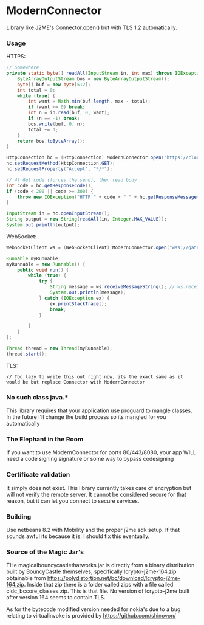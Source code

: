 # ModernConnector
Library like J2ME's Connector.open() but with TLS 1.2 automatically.

### Usage 
HTTPS:
```java
// Somewhere
private static byte[] readAll(InputStream in, int max) throws IOException {
    ByteArrayOutputStream bos = new ByteArrayOutputStream();
    byte[] buf = new byte[512];
    int total = 0;
    while (true) {
        int want = Math.min(buf.length, max - total);
        if (want <= 0) break;
        int n = in.read(buf, 0, want);
        if (n == -1) break;
        bos.write(buf, 0, n);
        total += n;
    }
    return bos.toByteArray();
}

HttpConnection hc = (HttpConnection) ModernConnector.open("https://cloudflare.com/cdn-cgi/trace");
hc.setRequestMethod(HttpConnection.GET);
hc.setRequestProperty("Accept", "*/*");

// 4) Get code (forces the send), then read body
int code = hc.getResponseCode();
if (code < 200 || code >= 300) {
    throw new IOException("HTTP " + code + " " + hc.getResponseMessage());
}

InputStream in = hc.openInputStream();
String output = new String(readAll(in, Integer.MAX_VALUE));
System.out.println(output);
```

WebSocket:
```java
WebSocketClient ws = (WebSocketClient) ModernConnector.open("wss://gateway.discord.gg/");

Runnable myRunnable;
myRunnable = new Runnable() {
    public void run() {
        while (true) {
            try {
                String message = ws.receiveMessageString(); // ws.receiveMessageBinary to get binary data instead
                System.out.println(message);
            } catch (IOException ex) {
                ex.printStackTrace();
                break;
            }

        }
    }
};

Thread thread = new Thread(myRunnable);
thread.start();
```

TLS:
```
// Too lazy to write this out right now, its the exact same as it would be but replace Connector with ModernConnector
```

### No such class java.*
This library requires that your application use proguard to mangle classes. In the future I'll change the build process so its mangled for you automatically

### The Elephant in the Room
If you want to use ModernConnector for ports 80/443/8080, your app WILL need a code signing signature or some way to bypass codesigning

### Certificate validation
It simply does not exist. This library currently takes care of encryption but will not verify the remote server. It cannot be considered secure for that reason, but it can let you connect to secure services.

### Building
Use netbeans 8.2 with Mobility and the proper j2me sdk setup. If that sounds awful its because it is. I should fix this eventually.

### Source of the Magic Jar's
THe magicalbouncycastlethatworks.jar is directly from a binary distribution built by BouncyCastle themselves, specifically lcrypto-j2me-164.zip obtainable from https://polydistortion.net/bc/download/lcrypto-j2me-164.zip. Inside that zip there is a folder called zips with a file called cldc_bccore_classes.zip. This is that file. No version of lcrypto-j2me built after version 164 seems to contain TLS. 

As for the bytecode modified version needed for nokia's due to a bug relating to virtualinvoke is provided by https://github.com/shinovon/
